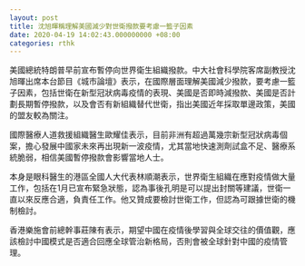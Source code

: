 ```yaml
---
layout: post
title: 沈旭暉稱理解美國減少對世衛撥款要考慮一籃子因素
date: 2020-04-19 14:02:43.000000000 +08:00
categories: rthk
---
```


美國總統特朗普早前宣布暫停向世界衛生組織撥款。中大社會科學院客席副教授沈旭暉出席本台節目《城市論壇》表示，在國際層面理解美國減少撥款，要考慮一籃子因素，包括世衛在新型冠狀病毒疫情的表現、美國是否即時減撥款、美國是否計劃長期暫停撥款，以及會否有新組織替代世衛，指出美國近年採取單邊政策，美國的盟友較為關注。

國際醫療人道救援組織醫生歐耀佳表示，目前非洲有超過萬幾宗新型冠狀病毒個案，擔心發展中國家未來再出現新一波疫情，尤其當地快速測劑試盒不足、醫療系統脆弱，相信美國暫停撥款會影響當地人士。

本身是眼科醫生的港區全國人大代表林順潮表示，世界衛生組織在應對疫情做大量工作，包括在1月已宣布緊急狀態，認為事後孔明是可以提出封關等建議，世衛一直以來反應合適，負責任工作。他又贊成要檢討世衛工作，但認為可跟據世衛的機制檢討。

香港樂施會前總幹事莊陳有表示，期望中國在疫情後學習與全球交往的價值觀，應該檢討中國模式是否適合回應全球管治新格局，否則會被全球針對中國的疫情管理。
